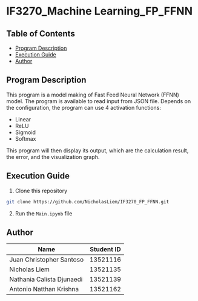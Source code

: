 # IF3270_Machine Learning_FP_FFNN

## **Table of Contents**

- [Program Description](#program-description)
- [Execution Guide](#execution-guide)
- [Author](#author)

## **Program Description**

This program is a model making of Fast Feed Neural Network (FFNN) model. The program is available to read input from JSON file. Depends on the configuration, the program can use 4 activation functions:
<ul>
  <li> Linear </li>
  <li> ReLU </li>
  <li> Sigmoid </li>
  <li> Softmax </li>
</ul>
This program will then display its output, which are the calculation result, the error, and the visualization graph.

## **Execution Guide**

1. Clone this repository
```sh
git clone https://github.com/NicholasLiem/IF3270_FP_FFNN.git
```
2. Run the `Main.ipynb` file


## **Author**

| Name                      | Student ID |
| ------------------------- | ---------- |
| Juan Christopher Santoso  | 13521116   |
| Nicholas Liem             | 13521135   |
| Nathania Calista Djunaedi | 13521139   |
| Antonio Natthan Krishna   | 13521162   |
